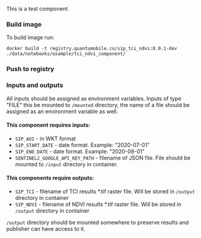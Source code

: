 This is a test component

### Build image
To build image run:

`docker build -t registry.quantumobile.co/sip_tci_ndvi:0.0.1-dev ./data/notebooks/example/tci_ndvi_component/`

### Push to registry

### Inputs and outputs

All inputs should be assigned as environment variables.
Inputs of type "FILE" this be mounted to `/mounted` directory, the name of a file should be assigned as an environment variable as well.

#### This component requires inputs:
* `SIP_AOI` - in WKT format
* `SIP_START_DATE` - date format. Example: "2020-07-01"
* `SIP_END_DATE` - date format. Example: "2020-08-01"
* `SENTINEL2_GOOGLE_API_KEY_PATH` - filename of JSON file. File should be mounted to `/input` directory in container.

#### This components require outputs:
* `SIP_TCI` - filename of TCI results *.tif raster file. Will be stored in `/output` directory in container
* `SIP_NDVI` - filename of NDVI results *.tif raster file. Will be stored in `/output` directory in container


`/output` directory should be mounted somewhere to preserve results and publisher can have access to it.

